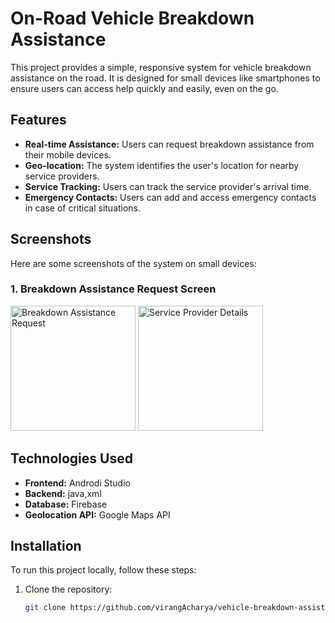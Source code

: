 # On-Road Vehicle Breakdown Assistance

This project provides a simple, responsive system for vehicle breakdown assistance on the road. It is designed for small devices like smartphones to ensure users can access help quickly and easily, even on the go.

## Features
- **Real-time Assistance:** Users can request breakdown assistance from their mobile devices.
- **Geo-location:** The system identifies the user's location for nearby service providers.
- **Service Tracking:** Users can track the service provider's arrival time.
- **Emergency Contacts:** Users can add and access emergency contacts in case of critical situations.

## Screenshots

Here are some screenshots of the system on small devices:

### 1. Breakdown Assistance Request Screen
<img src="https://user-images.githubusercontent.com/104147123/183482124-864bd68b-e260-46ed-8c6f-566169951508.jpg" alt="Breakdown Assistance Request" width="200px">
<img src="https://user-images.githubusercontent.com/104147123/183482139-ca7ef926-3162-4850-a740-a9c0fc85f451.jpg" alt="Service Provider Details" width="200px">
<img src="https://user-images.githubusercontent.com/104147123/183482152-fea425ef-084b-47ba-9892-f35dde7eb477.jpg" alt="Real-Time Location Tracking" width="00px">

## Technologies Used
- **Frontend:** Androdi Studio
- **Backend:** java,xml
- **Database:** Firebase 
- **Geolocation API:** Google Maps API

## Installation

To run this project locally, follow these steps:

1. Clone the repository:

   ```bash
   git clone https://github.com/virangAcharya/vehicle-breakdown-assistance.git
